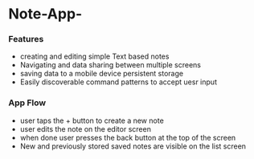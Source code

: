 # Note-App-

### Features

- creating and editing simple Text based notes
- Navigating and data sharing between multiple screens
- saving data to a mobile device persistent storage
- Easily discoverable command patterns to accept uesr input

### App Flow

- user taps the + button to create a new note
- user edits the note on the editor screen
- when done user presses the back button at the top of the screen
- New and previously stored saved notes are visible on the list screen
